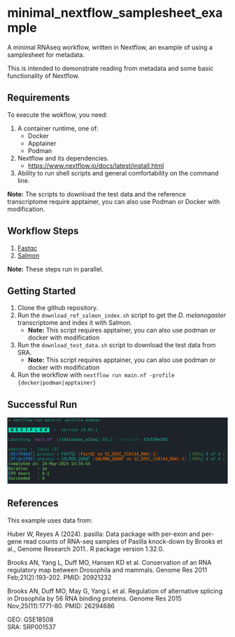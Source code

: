 # minimal_nextflow_samplesheet_example
A minimal RNAseq workflow, written in Nextflow, an example of using a 
samplesheet for metadata.

This is intended to demonstrate reading from metadata and some basic 
functionality of Nextflow.

## Requirements

To execute the wokflow, you need:
1. A container runtime, one of:
   - Docker
   - Apptainer
   - Podman
2. Nextflow and its dependencies.
   - https://www.nextflow.io/docs/latest/install.html
3. Ability to run shell scripts and general comfortability on the command line.

**Note:** The scripts to download the test data and the reference transcriptome
require apptainer, you can also use Podman or Docker with modification.

## Workflow Steps

1. [Fastqc](https://github.com/s-andrews/FastQC)
2. [Salmon](https://github.com/COMBINE-lab/salmon)

**Note:** These steps run in parallel.

## Getting Started

1. Clone the github repository.
2. Run the `download_ref_salmon_index.sh` script to get the *D. melanogaster* transcriptome and index it with Salmon.
   - **Note:** This script requires apptainer, you can also use podman or docker with modification
3. Run the `download_test_data.sh` script to download the test data from SRA.
   - **Note:** This script requires apptainer, you can also use podman or docker with modification
4. Run the workflow with `nextflow run main.nf -profile {docker|podman|apptainer}`

## Successful Run

![Podman Example](example_execution/podman_run.png)

## References

This example uses data from:

Huber W, Reyes A (2024). pasilla: Data package with per-exon and per-gene read
counts of RNA-seq samples of Pasilla knock-down by Brooks et al.,
Genome Research 2011.. R package version 1.32.0. 

Brooks AN, Yang L, Duff MO, Hansen KD et al. Conservation of an RNA regulatory
map between Drosophila and mammals. Genome Res 2011 Feb;21(2):193-202. PMID: 20921232

Brooks AN, Duff MO, May G, Yang L et al. Regulation of alternative splicing in
Drosophila by 56 RNA binding proteins. Genome Res 2015 Nov;25(11):1771-80. PMID: 26294686

GEO: GSE18508<br>
SRA: SRP001537